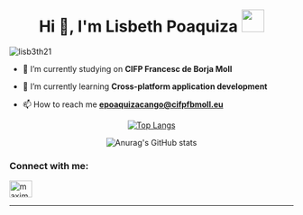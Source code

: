 <h1 align="center">Hi 👋, I'm Lisbeth Poaquiza <img height="40" src="https://emoji.gg/assets/emoji/5887-animalcrossdance.gif"></h1>

<p align="left"> <img src="https://komarev.com/ghpvc/?username=lisb3th21&label=Profile%20views&color=0e75b6&style=flat" alt="lisb3th21" /> </p>

- 🔭 I’m currently studying on **CIFP Francesc de Borja Moll**

- 🌱 I’m currently learning **Cross-platform application development**

- 📫 How to reach me **epoaquizacango@cifpfbmoll.eu**

<center>

[![Top Langs](https://github-readme-stats.vercel.app/api/top-langs/?username=lisb3th21&hide=html/?username=anuraghazra&layout=compact&theme=github_dark   )](https://github.com/anuraghazra/github-readme-stats)

![Anurag's GitHub stats](https://github-readme-stats.vercel.app/api?username=anuraghazra&show_icons=true&theme=github_dark )
<!--
<a href="http://www.github.com/lisb3th21">    <img src="https://github-readme-streak-stats.herokuapp.com/?user=lisb3th21&stroke=ffffff&background=1c1917&ring=0891b2&fire=0891b2&currStreakNum=ffffff&currStreakLabel=0891b2&sideNums=ffffff&sideLabels=ffffff&dates=ffffff&hide_border=true" /></a>
-->

<h3 align="left">Connect with me:</h3>
<p align="left">
<a href="https://twitter.com/lxslis" target="blank"><img align="center" src="https://raw.githubusercontent.com/rahuldkjain/github-profile-readme-generator/master/src/images/icons/Social/twitter.svg" alt="maximofernandez" height="30" width="40" /></a>

****
